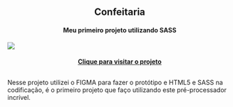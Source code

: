 <h2 align="center">
 <br>Confeitaria
</h2>

<h4 align="center">
 Meu primeiro projeto utilizando SASS
</h4>
<img src="https://i.imgur.com/yMI57FG.png">
<h4 align="center"><a href="https://arlissonc.github.io/confeitaria-sass/">Clique para visitar o projeto</a></h4>

##

Nesse projeto utilizei o FIGMA para fazer o protótipo e HTML5 e SASS na codificação, é o primeiro projeto que faço utilizando este pré-processador incrível.
